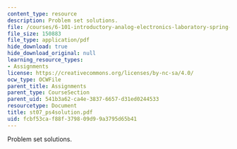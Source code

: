 ```yaml
---
content_type: resource
description: Problem set solutions.
file: /courses/6-101-introductory-analog-electronics-laboratory-spring-2007/fcbf53caf88f379809d99a3795d65b41_st07_ps4solution.pdf
file_size: 150883
file_type: application/pdf
hide_download: true
hide_download_original: null
learning_resource_types:
- Assignments
license: https://creativecommons.org/licenses/by-nc-sa/4.0/
ocw_type: OCWFile
parent_title: Assignments
parent_type: CourseSection
parent_uid: 541b3a62-ca4e-3837-6657-d31ed0244533
resourcetype: Document
title: st07_ps4solution.pdf
uid: fcbf53ca-f88f-3798-09d9-9a3795d65b41
---
```

Problem set solutions.